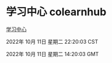 # 学习中心 colearnhub
[学习中心](http://27.19.33.125:56308/colearnhub/)

2022年 10月 11日 星期二 22:20:03 CST

2022年 10月 11日 星期二 14:20:03 GMT
